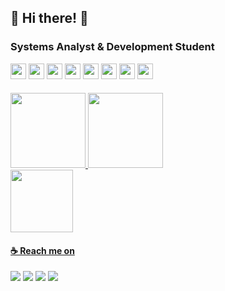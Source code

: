 ## 🤍 Hi there! 👾

### Systems Analyst & Development Student

<div>
<img height="25em" src="https://img.shields.io/badge/TypeScript-007ACC?style=for-the-badge&logo=typescript&logoColor=white"/>
<img height="25em" src="https://img.shields.io/badge/React-20232A?style=for-the-badge&logo=react&logoColor=61DAFB"/>
<img height="25em" src="https://img.shields.io/badge/C%2B%2B-00599C?style=for-the-badge&logo=c%2B%2B&logoColor=white"/>
<img height="25em" src="https://img.shields.io/badge/C-00599C?style=for-the-badge&logo=c&logoColor=white"/>
<img height="25em" src="https://img.shields.io/badge/java-%23ED8B00.svg?style=for-the-badge&logo=java&logoColor=white"/>
<img height="25em" src="https://img.shields.io/badge/python-3670A0?style=for-the-badge&logo=python&logoColor=ffdd54"/>
<img height="25em" src="https://img.shields.io/badge/C%23-239120?style=for-the-badge&logo=c-sharp&logoColor=white"/>
<img height="25em" src="https://img.shields.io/badge/.NET-5C2D91?style=for-the-badge&logo=.net&logoColor=white"/>
 
 
<div/>  
 
####

<div>
<a href="https://github.com/kmlyteixeira">
<img height="120em" src="https://github-readme-stats.vercel.app/api/top-langs/?username=kmlyteixeira&layout=compact&langs_count=7&theme=dracula"/>
<img height="120em" src="https://github-readme-stats.vercel.app/api?username=kmlyteixeira&show_icons=true&theme=dracula&include_all_commits=true&count_private=true"/>
</div>

 <img src="https://www.holopin.io/_next/image?url=https%3A%2F%2Fassets.holopin.io%2FeyJidWNrZXQiOiJob2xvcGluLWFzc2V0cyIsImtleSI6ImFzc2V0cy9jbDhkOHVrb3MwMDk0MDlqbnVuaGRhcDd3IiwiZWRpdHMiOnsicm90YXRlIjpudWxsfX0%3D&w=1920&q=75" width="100" height="100"/>
 
#### ☕ Reach me on
<div>
<a href="https://www.linkedin.com/in/kemily-teixeira" target="_blank"><img src="https://img.shields.io/badge/-LinkedIn-%230077B5?style=for-the-badge&logo=linkedin&logoColor=white" target="_blank"></a>  
<a href="https://instagram.com/kemilyteixeiradr" target="_blank"><img src="https://img.shields.io/badge/-Instagram-%23E4405F?style=for-the-badge&logo=instagram&logoColor=white" target="_blank"></a>
<a href = "mailto:kemilyteixeira047@gmail.com"><img src="https://img.shields.io/badge/Gmail-D14836?style=for-the-badge&logo=gmail&logoColor=white" target="_blank"></a> <a href = "https://www.freecodecamp.org/kmlyteixeira"><img src="https://img.shields.io/badge/Freecodecamp-%23123.svg?&style=for-the-badge&logo=freecodecamp&logoColor=green" target="_blank"></a> 
</div>
  

<!---
kmlyteixeira/kmlyteixeira is a ✨ special ✨ repository because its `README.md` (this file) appears on your GitHub profile.
https://github.com/Ileriayo/markdown-badges link for the markdown badges
--->
